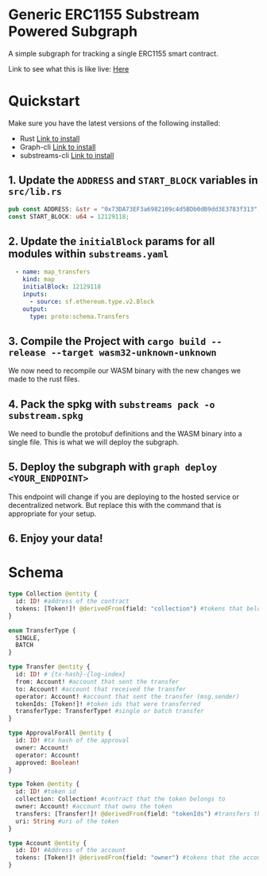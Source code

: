 # Generic ERC1155 Substream Powered Subgraph

A simple subgraph for tracking a single ERC1155 smart contract.

Link to see what this is like live: [Here](https://thegraph.com/hosted-service/subgraph/mercuricchloride/erc1155-substream)

# Quickstart

Make sure you have the latest versions of the following installed:
- Rust [Link to install](https://rustup.rs/)
- Graph-cli [Link to install](https://thegraph.com/docs/en/cookbook/quick-start/#2-install-the-graph-cli)
- substreams-cli [Link to install](https://substreams.streamingfast.io/getting-started/installing-the-cli)

## 1. Update the `ADDRESS` and `START_BLOCK` variables in `src/lib.rs`

``` rust
pub const ADDRESS: &str = "0x73DA73EF3a6982109c4d5BDb0dB9dd3E3783f313";
const START_BLOCK: u64 = 12129118;
```

## 2. Update the `initialBlock` params for all modules within `substreams.yaml`

``` yaml
  - name: map_transfers
    kind: map
    initialBlock: 12129118
    inputs:
      - source: sf.ethereum.type.v2.Block
    output:
      type: proto:schema.Transfers
```

## 3. Compile the Project with `cargo build --release --target wasm32-unknown-unknown`
We now need to recompile our WASM binary with the new changes we made to the rust files.

## 4. Pack the spkg with `substreams pack -o substream.spkg`
We need to bundle the protobuf definitions and the WASM binary into a single file. This is what we will deploy the subgraph.

## 5. Deploy the subgraph with `graph deploy <YOUR_ENDPOINT>`
This endpoint will change if you are deploying to the hosted service or decentralized network. But replace this with the command that is appropriate for your setup. 

## 6. Enjoy your data!

# Schema
    
``` graphql
type Collection @entity {
  id: ID! #address of the contract
  tokens: [Token!]! @derivedFrom(field: "collection") #tokens that belong to the contractA
}

enum TransferType {
  SINGLE,
  BATCH
}

type Transfer @entity {
  id: ID! # {tx-hash}-{log-index}
  from: Account! #account that sent the transfer
  to: Account! #account that received the transfer
  operator: Account! #account that sent the transfer (msg.sender)
  tokenIds: [Token!]! #token ids that were transferred
  transferType: TransferType! #single or batch transfer
}

type ApprovalForAll @entity {
  id: ID! #tx hash of the approval
  owner: Account!
  operator: Account!
  approved: Boolean!
}

type Token @entity {
  id: ID! #token id
  collection: Collection! #contract that the token belongs to
  owner: Account! #account that owns the token
  transfers: [Transfer!]! @derivedFrom(field: "tokenIds") #transfers that the token has been involved in
  uri: String #uri of the token
}

type Account @entity {
  id: ID! #Address of the account
  tokens: [Token!]! @derivedFrom(field: "owner") #tokens that the account owns
}
```




